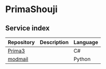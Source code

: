 # PrimaShouji

## Service index
Repository|Description|Language
---|---|---
[Prima3](https://github.com/PrimaShouji/Prima3)||C#
[modmail](https://github.com/PrimaShouji/modmail)||Python
